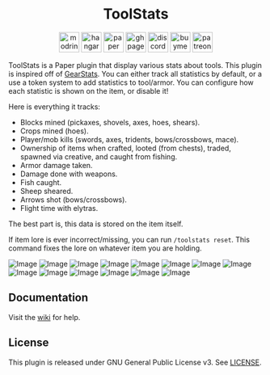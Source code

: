<h1 align="center">ToolStats</h1>

<p align="center">
	<a href="https://modrinth.com/plugin/ToolStats"><img alt="modrinth" height="40" src="https://cdn.jsdelivr.net/npm/@intergrav/devins-badges@3/assets/compact/available/modrinth_vector.svg"></a>
	<a href="https://hangar.papermc.io/hyperdefined/ToolStats"><img alt="hangar" height="40" src="https://cdn.jsdelivr.net/npm/@intergrav/devins-badges@3/assets/compact/available/hangar_vector.svg"></a>
	<a href="https://papermc.io"><img alt="paper" height="40" src="https://cdn.jsdelivr.net/npm/@intergrav/devins-badges@3/assets/compact/supported/paper_vector.svg"></a>
	<a href="https://docs.hyper.lol/plugins/toolstats/about/"><img alt="ghpages" height="40" src="https://cdn.jsdelivr.net/npm/@intergrav/devins-badges@3/assets/compact/documentation/ghpages_vector.svg"></a>
	<a href="https://discord.gg/rJuQXVcJz8"><img alt="discord-singular" height="40" src="https://cdn.jsdelivr.net/npm/@intergrav/devins-badges@3/assets/compact/social/discord-singular_vector.svg"></a>
	<a href="https://buymeacoffee.com/hyperdefined"><img alt="buymeacoffee-singular" height="40" src="https://cdn.jsdelivr.net/npm/@intergrav/devins-badges@3/assets/compact/donate/buymeacoffee-singular_vector.svg"></a>
    <a href="https://patreon.com/hyperdefined"><img alt="patreon-singular" height="40" src="https://cdn.jsdelivr.net/npm/@intergrav/devins-badges@3/assets/compact/donate/patreon-singular_vector.svg"></a>
</p>

ToolStats is a Paper plugin that display various stats about tools. This plugin is inspired off of [GearStats](https://www.spigotmc.org/resources/gearstats.12960/). You can either track all statistics by default, or a use a token system to add statistics to tool/armor. You can configure how each statistic is shown on the item, or disable it!

Here is everything it tracks:
* Blocks mined (pickaxes, shovels, axes, hoes, shears).
* Crops mined (hoes).
* Player/mob kills (swords, axes, tridents, bows/crossbows, mace).
* Ownership of items when crafted, looted (from chests), traded, spawned via creative, and caught from fishing.
* Armor damage taken.
* Damage done with weapons.
* Fish caught.
* Sheep sheared.
* Arrows shot (bows/crossbows).
* Flight time with elytras.

The best part is, this data is stored on the item itself.

If item lore is ever incorrect/missing, you can run `/toolstats reset`. This command fixes the lore on whatever item you are holding.

![Image](https://docs.hyper.lol/plugins/toolstats/assets/image.png)
![Image](https://docs.hyper.lol/plugins/toolstats/assets/image2.png)
![Image](https://docs.hyper.lol/plugins/toolstats/assets/image3.png)
![Image](https://docs.hyper.lol/plugins/toolstats/assets/image4.png)
![Image](https://docs.hyper.lol/plugins/toolstats/assets/image5.png)
![Image](https://docs.hyper.lol/plugins/toolstats/assets/image6.png)
![Image](https://docs.hyper.lol/plugins/toolstats/assets/image7.png)
![Image](https://docs.hyper.lol/plugins/toolstats/assets/image8.png)
![Image](https://docs.hyper.lol/plugins/toolstats/assets/image9.png)
![Image](https://docs.hyper.lol/plugins/toolstats/assets/image10.png)
![Image](https://docs.hyper.lol/plugins/toolstats/assets/image11.png)
![Image](https://docs.hyper.lol/plugins/toolstats/assets/image13.png)
![Image](https://docs.hyper.lol/plugins/toolstats/assets/image14.png)
![Image](https://docs.hyper.lol/plugins/toolstats/assets/image12.png)

## Documentation
Visit the [wiki](https://docs.hyper.lol/plugins/toolstats/about/) for help.

## License
This plugin is released under GNU General Public License v3. See [LICENSE](https://github.com/hyperdefined/ToolStats/blob/master/LICENSE).